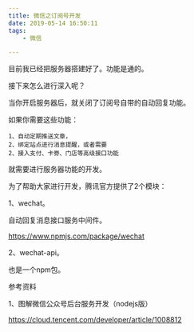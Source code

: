 ```yaml
---
title: 微信之订阅号开发
date: 2019-05-14 16:50:11
tags:
	- 微信

---
```




目前我已经把服务器搭建好了。功能是通的。

接下来怎么进行深入呢？

当你开启服务器后，就关闭了订阅号自带的自动回复功能。

如果你需要这些功能：

```
1、自动定期推送文章，
2、绑定站点进行消息提醒，或者需要
2、接入支付、卡劵、门店等高级接口功能
```

就需要进行服务器功能的开发。

为了帮助大家进行开发，腾讯官方提供了2个模块：

1、wechat。

自动回复消息接口服务中间件。

https://www.npmjs.com/package/wechat

2、wechat-api。

也是一个npm包。



参考资料

1、图解微信公众号后台服务开发（nodejs版）

https://cloud.tencent.com/developer/article/1008812

